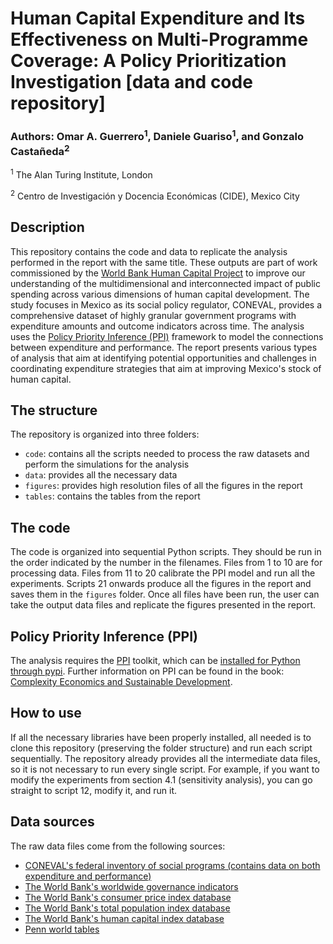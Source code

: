 # Human Capital Expenditure and Its Effectiveness on Multi-Programme Coverage: A Policy Prioritization Investigation [data and code repository]

### Authors: Omar A. Guerrero<sup>1</sup>, Daniele Guariso<sup>1</sup>, and Gonzalo Castañeda<sup>2</sup>

<sup>1</sup> The Alan Turing Institute, London

<sup>2</sup> Centro de Investigación y Docencia Económicas (CIDE), Mexico City

## Description
This repository contains the code and data to replicate the analysis performed in the report with the same title.
These outputs are part of work commissioned by the <a href="https://www.worldbank.org/en/publication/human-capital" target="_blank">World Bank Human Capital Project</a> to improve our understanding of the multidimensional and interconnected impact of public spending across various dimensions of human capital development.
The study focuses in Mexico as its social policy regulator, CONEVAL, provides a comprehensive dataset of highly granular government programs with expenditure amounts and outcome indicators across time.
The analysis uses the <a href="https://policypriority.org" target="_blank">Policy Priority Inference (PPI)</a> framework to model the connections between expenditure and performance.
The report presents various types of analysis that aim at identifying potential opportunities and challenges in coordinating expenditure strategies that aim at improving Mexico's stock of human capital.

## The structure
The repository is organized into three folders:
- `code`: contains all the scripts needed to process the raw datasets and perform the simulations for the analysis
- `data`: provides all the necessary data
- `figures`: provides high resolution files of all the figures in the report
- `tables`: contains the tables from the report

## The code
The code is organized into sequential Python scripts. They should be run in the order indicated by the number in the filenames.
Files from 1 to 10 are for processing data.
Files from 11 to 20 calibrate the PPI model and run all the experiments.
Scripts 21 onwards produce all the figures in the report and saves them in the `figures` folder.
Once all files have been run, the user can take the output data files and replicate the figures presented in the report.

## Policy Priority Inference (PPI)
The analysis requires the <a href="https://policypriority.org" target="_blank">PPI</a> toolkit, which can be <a href="https://pypi.org/project/policy-priority-inference/" target="_blank">installed for Python through pypi</a>. Further information on PPI can be found in the book: <a href="https://www.cambridge.org/core/books/complexity-economics-and-sustainable-development/BD6CCB51DF29A5FE3638B3B99C7D0CB1" target="_blank">Complexity Economics and Sustainable Development</a>.

## How to use
If all the necessary libraries have been properly installed, all needed is to clone this repository (preserving the folder structure) and run each script sequentially.
The repository already provides all the intermediate data files, so it is not necessary to run every single script.
For example, if you want to modify the experiments from section 4.1 (sensitivity analysis), you can go straight to script 12, modify it, and run it.

## Data sources
The raw data files come from the following sources:

- <a href="https://www.coneval.org.mx/evaluacion/ipfe/Paginas/default.aspx" target="_blank">CONEVAL's federal inventory of social programs (contains data on both expenditure and performance)</a>
- <a href="https://www.worldbank.org/en/publication/worldwide-governance-indicators" target="_blank">The World Bank's worldwide governance indicators</a>
- <a href="https://prosperitydata360.worldbank.org/en/dataset/IMF+CPI" target="_blank">The World Bank's consumer price index database</a>
- <a href="https://data.worldbank.org/indicator/SP.POP.TOTL" target="_blank">The World Bank's total population index database</a>
- <a href="https://data.worldbank.org/indicator/HD.HCI.OVRL?cid=GGH_e_hcpexternal_en_ext" target="_blank">The World Bank's human capital index database</a>
- <a href="https://www.rug.nl/ggdc/productivity/pwt/?lang=en" target="_blank">Penn world tables</a>


